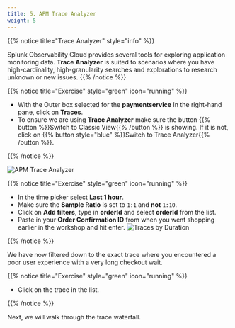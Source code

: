 ```yaml
---
title: 5. APM Trace Analyzer
weight: 5
---
```

{{% notice title="Trace Analyzer" style="info" %}}

Splunk Observability Cloud provides several tools for exploring application monitoring data. **Trace Analyzer** is suited to scenarios where you have high-cardinality, high-granularity searches and explorations to research unknown or new issues.
{{% /notice %}}

{{% notice title="Exercise" style="green" icon="running" %}}

* With the Outer box selected for the **paymentservice** In the right-hand pane, click on **Traces**.
* To ensure we are using **Trace Analyzer** make sure the button {{% button %}}Switch to Classic View{{% /button %}} is showing. If it is not, click on {{% button style="blue" %}}Switch to Trace Analyzer{{% /button %}}.

{{% /notice %}}

![APM Trace Analyzer](../images/apm-trace-analyzer.png)

{{% notice title="Exercise" style="green" icon="running" %}}

* In the time picker select **Last 1 hour**.
* Make sure the **Sample Ratio** is set to `1:1` and **not** `1:10`.
* Click on **Add filters**, type in **orderId** and select **orderId** from the list.
* Paste in your **Order Confirmation ID** from when you went shopping earlier in the workshop and hit enter.
  ![Traces by Duration](../images/apm-trace-by-duration.png)

{{% /notice %}}

We have now filtered down to the exact trace where you encountered a poor user experience with a very long checkout wait.

{{% notice title="Exercise" style="green" icon="running" %}}

* Click on the trace in the list.

{{% /notice %}}

Next, we will walk through the trace waterfall.
